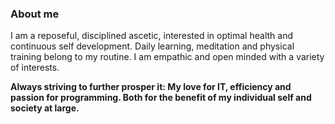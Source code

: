 ### About me


I am a reposeful, disciplined ascetic, interested in optimal health and continuous self development.
Daily learning, meditation and physical training belong to my routine.
I am empathic and open minded with a variety of interests.

**Always striving to further prosper it:
My love for IT, efficiency and passion for programming.
Both for the benefit of my individual self and society at large.**
